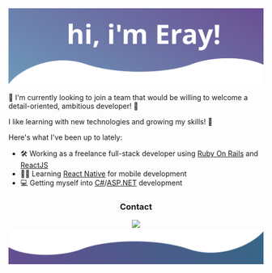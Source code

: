 <img src="/icons/svg (20).svg" />

📌 I'm currently looking to join a team that would be willing to welcome a detail-oriented, ambitious developer! 📌

I like learning with new technologies and growing my skills! 🌟

Here's what I've been up to lately:

- 🛠️ Working as a freelance full-stack developer using [Ruby On Rails](https://rubyonrails.org/) and [ReactJS](https://reactjs.org/)
- 🐱‍💻 Learning [React Native](https://reactnative.dev/) for mobile development
- 💻 Getting myself into [C#](https://docs.microsoft.com/en-us/dotnet/csharp/)/[ASP.NET](https://dotnet.microsoft.com/en-us/apps/aspnet) development

<center>
  <h3>Contact</h3>
  <a href="linedkin.com"><img src="/icons/linedkin-fill.svg" /></a>
</center>

<img src="/icons/bottom.svg" />
